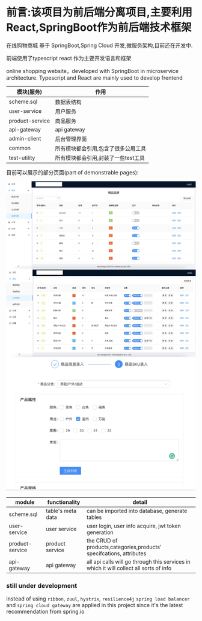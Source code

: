 <h1>前言:该项目为前后端分离项目,主要利用React,SpringBoot作为前后端技术框架</h1>


<p >在线购物商城 基于 SpringBoot,Spring Cloud 开发,微服务架构,目前还在开发中. </p>  
<p >前端使用了typescript react 作为主要开发语言和框架</p>

<p >online shopping website，developed with SpringBoot in microservice architecture.
  Typescript and React are mainly used to develop frentend</p>
  


| 模块(服务) | 作用|
| ---------------- | ------------- |
| scheme.sql| 数据表结构|
| user-service| 用户服务|
| product-service| 商品服务| 
| api-gateway| api gateway|
| admin-client| 后台管理界面|
| common|所有模块都会引用,包含了很多公用工具|
| test-utility|所有模块都会引用,封装了一些test工具|



目前可以展示的部分页面(part of demonstrable pages): 

![alt text](https://github.com/a331977552/shop/blob/main/docs/brand.jpg?raw=true)
![alt text](https://github.com/a331977552/shop/blob/main/docs/category.jpg?raw=true)
![alt text](https://github.com/a331977552/shop/blob/main/docs/productadd.jpg?raw=true)



| module  | functionality |detail|
| ------------- | ------------- |----------|
| scheme.sql|table's meta data|can be imported into database,  generate tables
| user-service| user service |user login, user info acquire, jwt token generation
| product-service| product service  | the CRUD of products,categories,products' specifcations, attributes 
| api-gateway| api gateway |all api calls will go through this services in which it will collect all sorts of info

<h3 >still under development</h3>

instead of using `ribbon`,  `zuul`, `hystrix`,   `resilience4j` `spring load balancer` and `spring cloud gateway` are applied in this project since it's the latest recommendation from spring.io
